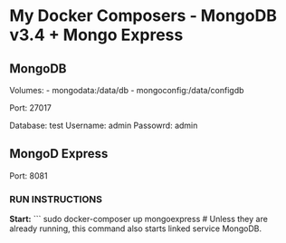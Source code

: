 # My Docker Composers - MongoDB v3.4 + Mongo Express

## MongoDB

Volumes: - mongodata:/data/db - mongoconfig:/data/configdb

Port: 27017

Database: test
Username: admin
Passowrd: admin

## MongoD Express ##

Port: 8081

### RUN INSTRUCTIONS ###

**Start:** ```
sudo docker-composer up mongoexpress # Unless they are already running, this command also starts linked service MongoDB.
```

